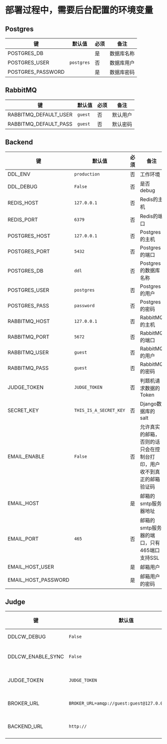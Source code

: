 # 部署过程中，需要后台配置的环境变量

## Postgres
| 键 | 默认值 | 必须 | 备注 |
| --- | --- | --- | --- |
| POSTGRES_DB | ` ` | 是 | 数据库名称 |
| POSTGRES_USER | `postgres` | 否 | 数据库用户 |
| POSTGRES_PASSWORD | ` ` | 是 | 数据库密码 |

## RabbitMQ

| 键 | 默认值 | 必须 | 备注 |
| --- | --- | --- | --- |
| RABBITMQ_DEFAULT_USER | `guest` | 否 | 默认用户 |
| RABBITMQ_DEFAULT_PASS | `guest` | 否 | 默认密码 |

## Backend

| 键 | 默认值 | 必须 | 备注 |
| --- | --- | --- | --- |
| DDL_ENV | `production` | 否 | 工作环境 |
| DDL_DEBUG | `False` | 否 | 是否debug |
| REDIS_HOST | `127.0.0.1` | 否 | Redis的主机 |
| REDIS_PORT | `6379` | 否 | Redis的端口 |
| POSTGRES_HOST | `127.0.0.1` | 否 | Postgres的主机 |
| POSTGRES_PORT | `5432` | 否 | Postgres的端口 |
| POSTGRES_DB | `ddl` | 否 | Postgres的数据库名称 |
| POSTGRES_USER | `postgres` | 否 | Postgres的用户 |
| POSTGRES_PASS | `password` | 否 | Postgres的密码 |
| RABBITMQ_HOST | `127.0.0.1` | 否 | RabbitMQ的主机 |
| RABBITMQ_PORT | `5672` | 否 | RabbitMQ的端口 |
| RABBITMQ_USER | `guest` | 否 | RabbitMQ的用户 |
| RABBITMQ_PASS | `guest` | 否 | RabbitMQ的密码 |
| JUDGE_TOKEN | `JUDGE_TOKEN` | 否 | 判题机请求数据的Token |
| SECRET_KEY | `THIS_IS_A_SECRET_KEY` | 否 | Django数据库的salt |
| EMAIL_ENABLE | `False` | 否 | 允许真实的邮箱，否则的话只会在控制台打印，用户收不到真正的邮箱验证码 |
| EMAIL_HOST | ` ` | 是 | 邮箱的smtp服务器地址 |
| EMAIL_PORT | `465` | 否 | 邮箱的smtp服务器的端口，只有465端口支持SSL |
| EMAIL_HOST_USER | ` ` | 是 | 邮箱用户 |
| EMAIL_HOST_PASSWORD | ` ` | 是 | 邮箱用户的密码 |

## Judge

| 键 | 默认值 | 必须 | 备注 |
| --- | --- | --- | --- |
| DDLCW_DEBUG | `False` | 否 | 是否开启debug |
| DDLCW_ENABLE_SYNC | `False` | 否 | 是否允许同步测试数据 |
| JUDGE_TOKEN | `JUDGE_TOKEN` | 否 | 判题机请求数据的Token |
| BROKER_URL | `BROKER_URL=amqp://guest:guest@127.0.0.1:5672/` | 否 | 判题机的RabbitMQ地址 |
| BACKEND_URL | `http://` | 否 | 请求后台题目的host |
